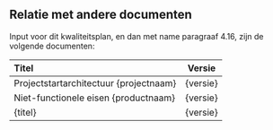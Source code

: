 ## Relatie met andere documenten

Input voor dit kwaliteitsplan, en dan met name paragraaf 4.16, zijn de volgende documenten:

| Titel                                  |  Versie  |
|:---------------------------------------|:--------:|
| Projectstartarchitectuur {projectnaam} | {versie} |
| Niet-functionele eisen {productnaam}   | {versie} |
| {titel}                                | {versie} |
